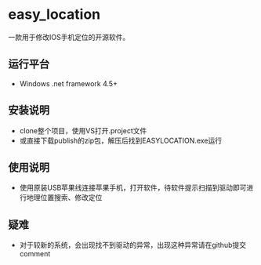 # easy_location
一款用于修改IOS手机定位的开源软件。
## 运行平台
- Windows .net framework 4.5+
## 安装说明
- clone整个项目，使用VS打开.project文件
- 或直接下载publish的zip包，解压后找到EASYLOCATION.exe运行
## 使用说明
- 使用原装USB苹果线连接苹果手机，打开软件，待软件提示扫描到驱动即可进行地理位置搜索、修改定位
## 疑难
- 对于较新的系统，会出现找不到驱动的异常，出现这种异常请在github提交comment
